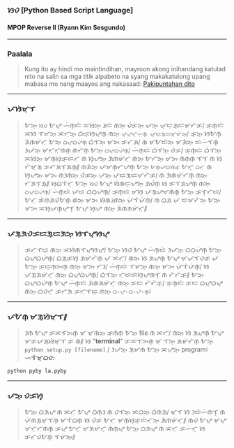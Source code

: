 ### ᜐᜏ [Python Based Script Language]
#### MPOP Reverse II (Ryann Kim Sesgundo)

---
### Paalala
> Kung ito ay hindi mo maintindihan, mayroon akong inihandang katulad nito na salin sa mga titik alpabeto na syang makakatulong upang mabasa mo nang maayos ang nakasaad: [Pakipuntahan dito](ReadMe-Transliterated.md)
---
### ᜉᜐᜒᜋᜓᜎ
> ᜀᜅ᜔ `ᜐᜏ` ᜀᜌ᜔ ᜑᜒᜈ᜔ᜇᜒ ᜁᜐᜅ᜔ ᜂᜇᜒ ᜈᜅ᜔ ᜏᜒᜃᜅ᜔ ᜉᜅ᜔ ᜉ᜔ᜇᜓᜄ᜔ᜇᜋᜆᜒᜃ᜵ ᜃᜓᜈ᜔ᜇᜒ ᜁᜐ ᜎᜋᜅ᜔ ᜁᜆᜓᜅ᜔ ᜊᜒᜇ᜔ᜐ᜔ᜌᜓᜈ᜔ ᜈᜅ᜔ `ᜉ᜔ᜌ᜔ᜆ᜔ᜑᜓᜈ᜔ ᜉ᜔ᜇᜓᜄ᜔ᜇᜋ᜔ᜋᜒᜅ᜔`᜵ ᜃᜓᜅ᜔ ᜐᜀᜈ᜔ ᜄᜒᜈᜋᜒᜆ᜔ ᜀᜅ᜔ `ᜊᜌ᜔ᜊᜌᜒᜈ᜔` ᜊᜒᜎᜅ᜔ ᜋᜅ ᜃᜆᜄ᜵ ᜈ ᜋᜀᜇᜒᜅ᜔ ᜋᜄᜒᜅ᜔ ᜇᜑᜒᜎᜈ᜔ ᜂᜉᜅ᜔ ᜋᜆᜓᜆᜓᜈᜈ᜔ ᜈᜆᜒᜈ᜔ ᜀᜅ᜔ `ᜊᜌ᜔ᜊᜌᜒᜈ᜔`᜵ ᜑᜒᜈ᜔ᜇᜒ ᜊᜒᜎᜅ᜔ ᜏᜒᜃ᜵ ᜃᜓᜈ᜔ᜇᜒ ᜊᜒᜎᜅ᜔ ᜁᜐᜅ᜔ ᜋᜈᜓᜐ᜔ᜃ᜔ᜇᜒᜆᜓ ᜈ ᜐ᜔ᜌᜅ᜔ ᜄᜒᜈᜋᜒᜆ᜔ ᜈᜅ᜔ ᜀᜆᜒᜅ᜔ ᜋᜅ ᜈᜒᜈᜓᜈᜓ ᜎᜎᜓ ᜈ ᜐ ᜆᜒᜋᜓᜄ᜔ ᜃᜆᜄᜎᜓᜄᜈ᜔᜶ ᜈᜄᜒᜅ᜔ ᜉᜋᜈ᜔ᜆᜌᜈ᜔ ᜀᜅ᜔ `ᜀᜈ᜔ᜌᜊᜐᜒᜃ᜔` ᜀᜆ᜔ `ᜊᜆᜓ` ᜈ ᜐ᜔ᜌᜅ᜔ ᜋᜅ ᜈᜂᜈᜅ᜔ ᜏᜒᜃᜅ᜔ ᜉᜅ᜔ ᜉ᜔ᜇᜓᜄ᜔ᜇᜋᜆᜒᜃ᜵ ᜈ ᜄᜒᜈᜋᜒᜆᜈ᜔ ᜈᜅ᜔ ᜆᜄᜎᜓᜄ᜔᜶ ᜐᜓᜊᜎᜒᜆ᜔ ᜀᜅ᜔ `ᜐᜏ` ᜀᜌ᜔ ᜐᜒᜈᜇ᜔ᜌᜅ᜔ ᜄᜏᜒᜈ᜔ ᜐ ᜃᜎᜄᜌᜈ᜔ ᜈᜅ᜔ `ᜊᜌ᜔ᜊᜌᜒᜈ᜔`᜵ ᜑᜒᜈ᜔ᜇᜒ ᜉᜇ ᜊᜊᜓᜌᜒᜈ᜔᜵ ᜃᜓᜈ᜔ᜇᜒ ᜋᜐ᜔ ᜉᜄ᜔ᜌᜋᜈᜒᜈ᜔ ᜀᜅ᜔ ᜃᜓᜎ᜔ᜆᜓᜇ᜵ ᜀᜆ᜔ ᜃᜒᜈᜄᜏᜒᜀᜈ᜔ ᜈᜅ᜔ ᜋᜅ ᜐᜒᜈᜂᜈᜅ᜔ ᜉᜒᜎᜒᜉᜒᜈᜓ᜵ ᜈ ᜊᜄᜓ ᜉ ᜇᜓᜋᜆᜒᜅ᜔ ᜀᜅ᜔ ᜋᜅ ᜁᜐ᜔ᜉᜈ᜔ᜌᜓᜎ᜔ ᜀᜌ᜔ ᜐ᜔ᜌ ᜈᜅ᜔ ᜄᜒᜈᜄᜋᜒᜆ᜔᜶

---
### ᜉᜄ᜔ᜄᜏᜃᜇᜄ᜔ᜇᜄᜅ᜔ ᜐᜎᜌ᜔ᜐᜌ᜔
> ᜃᜆᜓᜎᜇ᜔ ᜈᜅ᜔ ᜁᜐᜒᜈᜎᜌ᜔ᜐᜌ᜔᜵ ᜀᜅ᜔ ᜐᜏ ᜀᜌ᜔ ᜑᜒᜈ᜔ᜇᜒ ᜂᜉᜅ᜔ ᜊᜊᜓᜌᜒᜈ᜔ ᜀᜅ᜔ ᜊᜌ᜔ᜊᜌᜒᜈ᜔᜵ ᜊᜄ᜔ᜃᜓᜐ᜔ ᜄᜋᜒᜆᜒᜈ᜔ ᜉ ᜁᜆᜓ᜵ ᜈᜅ᜔ ᜐ ᜄᜌᜓᜈ᜔ ᜀᜌ᜔ ᜋᜉᜎᜏᜃ᜔ ᜉ ᜀᜅ᜔ ᜃᜇᜓᜈᜓᜅᜈ᜔ ᜈᜅ᜔ ᜋᜅ ᜆᜂ᜵ ᜑᜒᜈ᜔ᜇᜒ ᜎᜋᜅ᜔ ᜈᜅ᜔ ᜋᜅ ᜉᜒᜎᜒᜉᜒᜈᜓ᜵ ᜐ ᜉᜄ᜔ᜄᜋᜒᜆ᜔ ᜈᜅ᜔ ᜊᜌ᜔ᜊᜌᜒᜈ᜔᜵ ᜊᜒᜎᜅ᜔ ᜆ᜔ᜇᜇᜒᜐ᜔ᜌᜓᜈᜎ᜔ ᜈ ᜆᜒᜆᜒᜃ᜔᜶ ᜀᜅ᜔ ᜊᜌ᜔ᜊᜌᜒᜈ᜔ ᜀᜌ᜔ ᜑᜒᜈ᜔ᜇᜒ ᜄᜒᜈᜄᜋᜒᜆ᜔ ᜈᜅ᜔ ᜃᜇ ᜆᜒᜆᜒᜃ᜔᜵ ᜃᜓᜈ᜔ᜇᜒ ᜃᜇ ᜊᜌ᜔ᜊᜌ᜔ ᜈᜅ᜔ ᜊᜏᜆ᜔ ᜃᜆᜄ ᜃᜆᜓᜎᜇ᜔ ᜈᜅ᜔ `ᜊ-ᜌ᜔-ᜊ-ᜌᜒ-ᜈ᜔`᜶

---
### ᜉᜀᜈᜓ ᜋᜄ᜔ᜐᜒᜋᜓᜎ᜶
> ᜂᜈ ᜀᜌ᜔ ᜃᜁᜎᜅᜈ᜔ ᜋᜓ ᜋᜓᜈᜅ᜔ ᜃᜓᜈᜒᜈ᜔ ᜀᜅ᜔᜔ file ᜈ ᜁᜆᜓ᜵  ᜈᜅ᜔ ᜐ ᜄᜌᜓᜈ᜔ ᜀᜌ᜔ ᜋᜃᜉᜄ᜔ᜐᜒᜋᜓᜎ ᜃ ᜈ᜶  ᜐ "**terminal**" ᜃᜁᜎᜅᜈ᜔ ᜋᜓ ᜎᜅ᜔ ᜄᜋᜒᜆᜒᜈ᜔ ᜀᜅ᜔᜔ `python setup.py [filename]` ᜵  ᜂᜉᜅ᜔ ᜄᜓᜋᜈ ᜀᜅ᜔ ᜁᜌᜓᜅ᜔ program᜶
**ᜑᜎᜒᜋ᜔ᜊᜏ:**
```Bash
python pyby la.pyby
```

---
### ᜉᜅ᜔ ᜏᜃᜐ᜔
> ᜀᜅ᜔ ᜊᜄᜌ᜔ ᜈ ᜁᜆᜓ ᜀᜌ᜔ ᜊᜒᜈᜓᜂ ᜈ ᜏᜎᜅ᜔ ᜁᜊᜅ᜔ ᜊᜒᜈᜄᜓ᜵  ᜋᜓᜎ ᜐ ᜂᜇᜒᜑᜒᜈᜎ᜔ ᜈ ᜉᜒᜈᜄ᜔ᜋᜓᜎᜈ᜔ ᜋᜎᜒᜊᜈ᜔ ᜐ ᜏᜒᜃ ᜀᜆ᜔ ᜋᜈᜓᜐ᜔ᜃ᜔ᜇᜒᜆᜓᜅ᜔ ᜄᜒᜈᜋᜒᜆ᜔᜶  ᜈᜏ ᜀᜌ᜔ ᜋᜌ᜔ ᜋᜆᜓᜆᜓᜈᜈ᜔ ᜃᜌᜓ ᜀᜆ᜔ ᜋᜄᜋᜒᜆ᜔ ᜈᜒᜈ᜔ᜌᜓ ᜀᜅ᜔ ᜊᜄᜌ᜔ ᜈ ᜁᜆᜓ ᜃᜑᜒᜆ᜔ ᜐ ᜃᜆᜓᜏᜀᜈ᜔ ᜎᜋᜅ᜔᜶